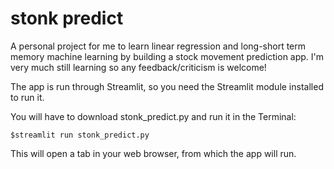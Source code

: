 # stonk predict
A personal project for me to learn linear regression and long-short term memory machine learning by building a stock movement prediction app. I'm very much still learning so any feedback/criticism is welcome!

The app is run through Streamlit, so you need the Streamlit module installed to run it.

You will have to download stonk_predict.py and run it in the Terminal:

`$streamlit run stonk_predict.py`

This will open a tab in your web browser, from which the app will run.
